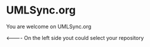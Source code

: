 UMLSync.org
===========


You are welcome on UMLSync.org


<---- On the left side yout could select your repository
